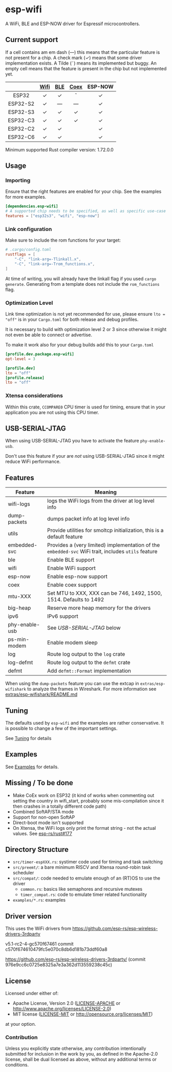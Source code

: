 # esp-wifi

A WiFi, BLE and ESP-NOW driver for Espressif microcontrollers.

## Current support

If a cell contains am em dash (&mdash;) this means that the particular feature is not present for a chip. A check mark (✓) means that some driver implementation exists. A Tilde (&tilde;) means its implemented but buggy. An empty cell means that the feature is present in the chip but not implemented yet.

|          | [Wifi](https://github.com/esp-rs/esp-wifi/issues/94) | [BLE](https://github.com/esp-rs/esp-wifi/issues/93) | [Coex](https://github.com/esp-rs/esp-wifi/issues/92) | ESP-NOW |
| :------: | :--------------------------------------------------: | :-------------------------------------------------: | :--------------------------------------------------: | :-----: |
|  ESP32   |                          ✓                           |                          ✓                          |                       &tilde;                        |    ✓    |
| ESP32-S2 |                          ✓                           |                       &mdash;                       |                       &mdash;                        |    ✓    |
| ESP32-S3 |                          ✓                           |                          ✓                          |                          ✓                           |    ✓    |
| ESP32-C3 |                          ✓                           |                          ✓                          |                          ✓                           |    ✓    |
| ESP32-C2 |                          ✓                           |                          ✓                          |                                                      |    ✓    |
| ESP32-C6 |                          ✓                           |                          ✓                          |                                                      |    ✓    |

Minimum supported Rust compiler version: 1.72.0.0

## Usage

### Importing

Ensure that the right features are enabled for your chip. See the examples for more examples.

```toml
[dependencies.esp-wifi]
# A supported chip needs to be specified, as well as specific use-case features 
features = ["esp32s3", "wifi", "esp-now"]
```

### Link configuration

Make sure to include the rom functions for your target:

```toml
# .cargo/config.toml
rustflags = [
    "-C", "link-arg=-Tlinkall.x",
    "-C", "link-arg=-Trom_functions.x",
]
```
At time of writing, you will already have the linkall flag if you used `cargo generate`. Generating from a template does not include the `rom_functions` flag.


### Optimization Level

Link time optimization is not yet recommended for use, please ensure `lto = "off"` is in your `Cargo.toml` for both release and debug profiles.

It is necessary to build with optimization level 2 or 3 since otherwise it might not even be able to connect or advertise.

To make it work also for your debug builds add this to your `Cargo.toml`

```toml
[profile.dev.package.esp-wifi]
opt-level = 3

[profile.dev]
lto = "off"
[profile.release]
lto = "off"

```

### Xtensa considerations

Within this crate, `CCOMPARE0` CPU timer is used for timing, ensure that in your application you are not using this CPU timer.

## USB-SERIAL-JTAG

When using USB-SERIAL-JTAG you have to activate the feature `phy-enable-usb`.

Don't use this feature if your are _not_ using USB-SERIAL-JTAG since it might reduce WiFi performance.

## Features

| Feature        | Meaning                                                                                             |
| -------------- | --------------------------------------------------------------------------------------------------- |
| wifi-logs      | logs the WiFi logs from the driver at log level info                                                |
| dump-packets   | dumps packet info at log level info                                                                 |
| utils          | Provide utilities for smoltcp initialization, this is a default feature                             |
| embedded-svc   | Provides a (very limited) implementation of the `embedded-svc` WiFi trait, includes `utils` feature |
| ble            | Enable BLE support                                                                                  |
| wifi           | Enable WiFi support                                                                                 |
| esp-now        | Enable esp-now support                                                                              |
| coex           | Enable coex support                                                                                 |
| mtu-XXX        | Set MTU to XXX, XXX can be 746, 1492, 1500, 1514. Defaults to 1492                                  |
| big-heap       | Reserve more heap memory for the drivers                                                            |
| ipv6           | IPv6 support                                                                                        |
| phy-enable-usb | See _USB-SERIAL-JTAG_ below                                                                       |
| ps-min-modem   | Enable modem sleep                                                                                  |
| log            | Route log output to the `log` crate                                                                 |
| log-defmt      | Route log output to the `defmt` crate                                                               |
| defmt          | Add `defmt::Format` implementation                                                                  |

When using the `dump-packets` feature you can use the extcap in `extras/esp-wifishark` to analyze the frames in Wireshark.
For more information see [extras/esp-wifishark/README.md](extras/esp-wifishark/README.md)

## Tuning

The defaults used by `esp-wifi` and the examples are rather conservative. It is possible to change a few of the important settings.

See [Tuning](https://github.com/esp-rs/esp-wifi/blob/main/docs/tuning.md) for details

## Examples

See [Examples](https://github.com/esp-rs/esp-wifi/blob/main/examples.md) for details.

## Missing / To be done

- Make CoEx work on ESP32 (it kind of works when commenting out setting the country in wifi_start, probably some mis-compilation since it then crashes in a totally different code path)
- Combined SoftAP/STA mode
- Support for non-open SoftAP
- Direct-boot mode isn't supported
- On Xtensa, the WiFi logs only print the format string - not the actual values. See [esp-rs/rust#177](https://github.com/esp-rs/rust/issues/177)

## Directory Structure

- `src/timer-espXXX.rs`: systimer code used for timing and task switching
- `src/preemt/`: a bare minimum RISCV and Xtensa round-robin task scheduler
- `src/compat/`: code needed to emulate enough of an (RT)OS to use the driver
  - `common.rs`: basics like semaphores and recursive mutexes
  - `timer_compat.rs`: code to emulate timer related functionality
- `examples/*.rs`: examples

## Driver version

This uses the WiFi drivers from https://github.com/esp-rs/esp-wireless-drivers-3rdparty

v5.1-rc2-4-gc570f67461 commit c570f674610479fc5e070c8db6d181b73ddf60a8

https://github.com/esp-rs/esp-wireless-drivers-3rdparty/ (commit 976e9cc6c0725e8325a7e3a362d113559238c45c)

## License

Licensed under either of:

- Apache License, Version 2.0 ([LICENSE-APACHE](LICENSE-APACHE) or http://www.apache.org/licenses/LICENSE-2.0)
- MIT license ([LICENSE-MIT](LICENSE-MIT) or http://opensource.org/licenses/MIT)

at your option.

### Contribution

Unless you explicitly state otherwise, any contribution intentionally submitted for inclusion in
the work by you, as defined in the Apache-2.0 license, shall be dual licensed as above, without
any additional terms or conditions.
